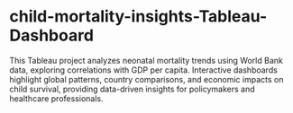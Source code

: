 # child-mortality-insights-Tableau-Dashboard
This Tableau project analyzes neonatal mortality trends using World Bank data, exploring correlations with GDP per capita. Interactive dashboards highlight global patterns, country comparisons, and economic impacts on child survival, providing data-driven insights for policymakers and healthcare professionals.
